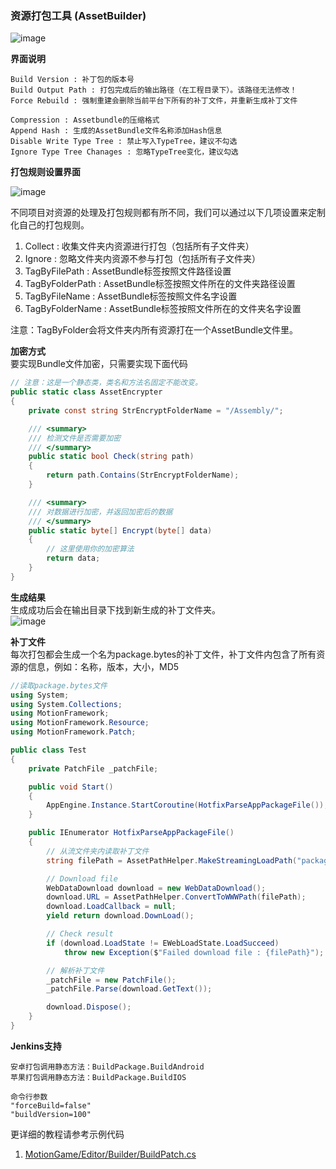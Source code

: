 ### 资源打包工具 (AssetBuilder)

![image](https://github.com/gmhevinci/MotionFramework/raw/master/Docs/Image/img101.png)

**界面说明**  
```
Build Version : 补丁包的版本号
Build Output Path : 打包完成后的输出路径（在工程目录下）。该路径无法修改！
Force Rebuild : 强制重建会删除当前平台下所有的补丁文件，并重新生成补丁文件

Compression : Assetbundle的压缩格式
Append Hash : 生成的AssetBundle文件名称添加Hash信息
Disable Write Type Tree : 禁止写入TypeTree，建议不勾选
Ignore Type Tree Chanages : 忽略TypeTree变化，建议勾选
```

**打包规则设置界面**  

![image](https://github.com/gmhevinci/MotionFramework/raw/master/Docs/Image/img101_2.png)

不同项目对资源的处理及打包规则都有所不同，我们可以通过以下几项设置来定制化自己的打包规则。  
1. Collect : 收集文件夹内资源进行打包（包括所有子文件夹）
2. Ignore : 忽略文件夹内资源不参与打包（包括所有子文件夹）
3. TagByFilePath : AssetBundle标签按照文件路径设置
4. TagByFolderPath : AssetBundle标签按照文件所在的文件夹路径设置
5. TagByFileName : AssetBundle标签按照文件名字设置
6. TagByFolderName : AssetBundle标签按照文件所在的文件夹名字设置  

注意：TagByFolder会将文件夹内所有资源打在一个AssetBundle文件里。


**加密方式**  
要实现Bundle文件加密，只需要实现下面代码
```C#
// 注意：这是一个静态类，类名和方法名固定不能改变。
public static class AssetEncrypter
{
	private const string StrEncryptFolderName = "/Assembly/";

	/// <summary>
	/// 检测文件是否需要加密
	/// </summary>
	public static bool Check(string path)
	{
		return path.Contains(StrEncryptFolderName);
	}

	/// <summary>
	/// 对数据进行加密，并返回加密后的数据
	/// </summary>
	public static byte[] Encrypt(byte[] data)
	{
		// 这里使用你的加密算法
		return data;
	}
}
```

**生成结果**  
生成成功后会在输出目录下找到新生成的补丁文件夹。  
![image](https://github.com/gmhevinci/MotionFramework/raw/master/Docs/Image/img101_1.png)

**补丁文件**  
每次打包都会生成一个名为package.bytes的补丁文件，补丁文件内包含了所有资源的信息，例如：名称，版本，大小，MD5
```C#
//读取package.bytes文件
using System;
using System.Collections;
using MotionFramework;
using MotionFramework.Resource;
using MotionFramework.Patch;

public class Test
{
	private PatchFile _patchFile;

	public void Start()
	{
		AppEngine.Instance.StartCoroutine(HotfixParseAppPackageFile());
	}

	public IEnumerator HotfixParseAppPackageFile()
	{
		// 从流文件夹内读取补丁文件
		string filePath = AssetPathHelper.MakeStreamingLoadPath("package.bytes");

		// Download file
		WebDataDownload download = new WebDataDownload();
		download.URL = AssetPathHelper.ConvertToWWWPath(filePath);
		download.LoadCallback = null;
		yield return download.DownLoad();

		// Check result
		if (download.LoadState != EWebLoadState.LoadSucceed)
			throw new Exception($"Failed download file : {filePath}");

		// 解析补丁文件
		_patchFile = new PatchFile();
		_patchFile.Parse(download.GetText());

		download.Dispose();
	}
}
```

**Jenkins支持**
```
安卓打包调用静态方法：BuildPackage.BuildAndroid
苹果打包调用静态方法：BuildPackage.BuildIOS

命令行参数
"forceBuild=false"
"buildVersion=100"
```

更详细的教程请参考示例代码
1. [MotionGame/Editor/Builder/BuildPatch.cs](https://github.com/gmhevinci/MotionFramework/blob/master/Assets/MotionFramework/MotionGame/Editor/Builder/BuildPatch.cs)